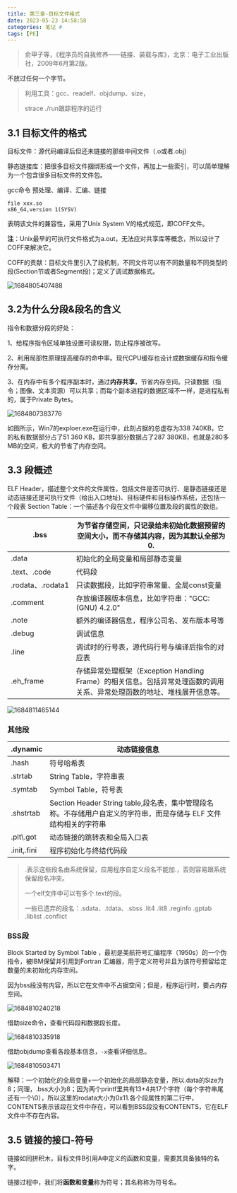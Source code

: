 ```yaml
---
title: 第三章-目标文件格式
date: 2023-05-23 14:58:58
categories: 笔记 #
tags: [PE]
---
```




> 俞甲子等，《程序员的自我修养——链接、装载与库》，北京：电子工业出版社，2009年6月第2版。

不放过任何一个字节。

> 利用工具：gcc、readelf、objdump、size，
>
> strace ./run跟踪程序的运行

## 3.1 目标文件的格式

目标文件：源代码编译后但还未链接的那些中间文件（.o或者.obj）

静态链接库：把很多目标文件捆绑形成一个文件，再加上一些索引，可以简单理解为一个包含很多目标文件的文件包。

gcc命令 预处理、编译、汇编、链接

```
file xxx.so
x86_64,version 1(SYSV) 
```

表明该文件的兼容性，采用了Unix System V的格式规范，即COFF文件。

**注**：Unix最早的可执行文件格式为a.out，无法应对共享库等概念，所以设计了COFF来解决它。

COFF的贡献：目标文件里引入了段机制，不同文件可以有不同数量和不同类型的段(Section节或者Segment段)；定义了调试数据格式。

![1684805407488](Linkers&Loaders02/1684805407488.png)

## 3.2为什么分段&段名的含义

指令和数据分段的好处：

1、给程序指令区域单独设置可读权限，防止程序被改写。

2、利用局部性原理提高缓存的命中率。现代CPU缓存也设计成数据缓存和指令缓存分离。

3、在内存中有多个程序副本时，通过**内存共享**，节省内存空间。只读数据（指令；图像、文本资源）可以共享；而每个副本进程的数据区域不一样，是进程私有的，属于Private Bytes。

![1684807383776](Linkers&Loaders02/1684807383776.png)

如图所示，Win7的exploer.exe在运行中，此刻占据的总虚存为338 740KB，它的私有数据部分占了51 360 KB，即共享部分数据占了287 380KB，也就是280多MB的空间，极大的节省了内存空间。

## 3.3 段概述

ELF Header，描述整个文件的文件属性，包括文件是否可执行、是静态链接还是动态链接还是可执行文件（给出入口地址)、目标硬件和目标操作系统，还包括一个段表 Section Table：一个描述各个段在文件中偏移位置及段的属性的数组。

| .bss              | 为节省存储空间，只记录给未初始化数据预留的空间大小，而不存储其内容，因为其默认全部为0. |
| ----------------- | ------------------------------------------------------------ |
| .data             | 初始化的全局变量和局部静态变量                               |
| .text、.code      | 代码段                                                       |
| .rodata、.rodata1 | 只读数据段，比如字符串常量、全局const变量                    |
| .comment          | 存放编译器版本信息，比如字符串："GCC:(GNU) 4.2.0"            |
| .note             | 额外的编译器信息，程序公司名、发布版本号等                   |
| .debug            | 调试信息                                                     |
| .line             | 调试时的行号表，源代码行号与编译后指令的对应表               |
| .eh_frame         | 存储异常处理框架（Exception Handling Frame）的相关信息。包括异常处理函数的调用关系、异常处理函数的地址、堆栈展开信息等。 |

![1684811465144](Linkers&Loaders02/1684811465144.png)

### 其他段

| .dynamic    | 动态链接信息                                                 |
| ----------- | ------------------------------------------------------------ |
| .hash       | 符号哈希表                                                   |
| .strtab     | String Table，字符串表                                       |
| .symtab     | Symbol Table，符号表                                         |
| .shstrtab   | Section Header String table,段名表，集中管理段名称。不存储用户自定义的字符串，而是存储与 ELF 文件结构相关的字符串 |
| .plt\\.got  | 动态链接的跳转表和全局入口表                                 |
| .init,.fini | 程序初始化与终结代码段                                       |

> .表示这些段名由系统保留，应用程序自定义段名不能加.，否则容易跟系统保留段名冲突。
>
> 一个elf文件中可以有多个.text的段。
>
> 一些已遗弃的段名：.sdata、.tdata、.sbss .lit4 .lit8 .reginfo .gptab .liblist .conflict



### BSS段

Block Started by Symbol Table  ，最初是美航符号汇编程序（1950s）的一个伪指令，被IBM保留并引用到Fortran 汇编器，用于定义符号并且为该符号预留给定数量的未初始化内存空间。

因为bss段没有内容，所以它在文件中不占据空间；但是，程序运行时，要占内存空间。


![1684810240218](Linkers&Loaders02/1684810240218.png)

借助size命令，查看代码段和数据段长度。

![1684810335918](Linkers&Loaders02/1684810335918.png)

借助objdump查看各段基本信息，`-x`查看详细信息。

![1684810503471](Linkers&Loaders02/1684810503471.png)

解释：一个初始化的全局变量+一个初始化的局部静态变量，所以.data的Size为8；同理，.bss大小为8；因为两个printf里共有13+4共17个字符（每个字符串尾还有一个\0），所以这里的rodata大小为0x11.各个段属性的第二行中，CONTENTS表示该段在文件中存在，可以看到BSS段没有CONTENTS，它在ELF文件中不存在内容。





## 3.5 链接的接口-符号

链接如同拼积木，目标文件B引用A中定义的函数和变量，需要其具备独特的名字。

链接过程中，我们将**函数和变量**称为符号；其名称称为符号名。







